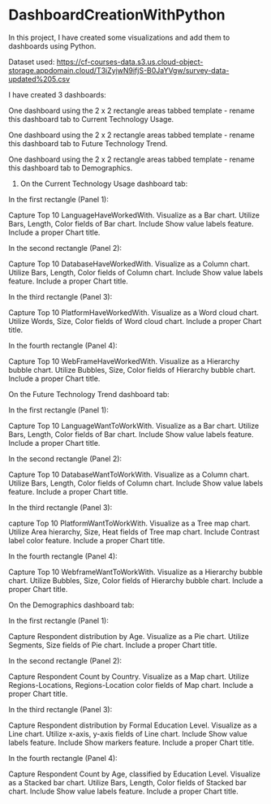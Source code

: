 # DashboardCreationWithPython

In this project, I have created some visualizations and add them to dashboards using Python.

Dataset used: https://cf-courses-data.s3.us.cloud-object-storage.appdomain.cloud/T3iZyjwN9ifjS-B0JaYVgw/survey-data-updated%205.csv

I have created 3 dashboards:

One dashboard using the 2 x 2 rectangle areas tabbed template - rename this dashboard tab to Current Technology Usage.

One dashboard using the 2 x 2 rectangle areas tabbed template - rename this dashboard tab to Future Technology Trend.

One dashboard using the 2 x 2 rectangle areas tabbed template - rename this dashboard tab to Demographics.

1) On the Current Technology Usage dashboard tab:

In the first rectangle (Panel 1):

Capture Top 10 LanguageHaveWorkedWith.
Visualize as a Bar chart.
Utilize Bars, Length, Color fields of Bar chart.
Include Show value labels feature.
Include a proper Chart title.

In the second rectangle (Panel 2):

Capture Top 10 DatabaseHaveWorkedWith.
Visualize as a Column chart.
Utilize Bars, Length, Color fields of Column chart.
Include Show value labels feature.
Include a proper Chart title.

In the third rectangle (Panel 3):

Capture Top 10 PlatformHaveWorkedWith.
Visualize as a Word cloud chart.
Utilize Words, Size, Color fields of Word cloud chart.
Include a proper Chart title.

In the fourth rectangle (Panel 4):

Capture Top 10 WebFrameHaveWorkedWith.
Visualize as a Hierarchy bubble chart.
Utilize Bubbles, Size, Color fields of Hierarchy bubble chart.
Include a proper Chart title.

On the Future Technology Trend dashboard tab:

In the first rectangle (Panel 1):

Capture Top 10 LanguageWantToWorkWith.
Visualize as a Bar chart.
Utilize Bars, Length, Color fields of Bar chart.
Include Show value labels feature.
Include a proper Chart title.

In the second rectangle (Panel 2):

Capture Top 10 DatabaseWantToWorkWith.
Visualize as a Column chart.
Utilize Bars, Length, Color fields of Column chart.
Include Show value labels feature.
Include a proper Chart title.

In the third rectangle (Panel 3):

capture Top 10 PlatformWantToWorkWith.
Visualize as a Tree map chart.
Utilize Area hierarchy, Size, Heat fields of Tree map chart.
Include Contrast label color feature.
Include a proper Chart title.

In the fourth rectangle (Panel 4):

Capture Top 10 WebframeWantToWorkWith.
Visualize as a Hierarchy bubble chart.
Utilize Bubbles, Size, Color fields of Hierarchy bubble chart.
Include a proper Chart title.

On the Demographics dashboard tab:

In the first rectangle (Panel 1):

Capture Respondent distribution by Age.
Visualize as a Pie chart.
Utilize Segments, Size fields of Pie chart.
Include a proper Chart title.

In the second rectangle (Panel 2):

Capture Respondent Count by Country.
Visualize as a Map chart.
Utilize Regions-Locations, Regions-Location color fields of Map chart.
Include a proper Chart title.

In the third rectangle (Panel 3):

Capture Respondent distribution by Formal Education Level.
Visualize as a Line chart.
Utilize x-axis, y-axis fields of Line chart.
Include Show value labels feature.
Include Show markers feature.
Include a proper Chart title.

In the fourth rectangle (Panel 4):

Capture Respondent Count by Age, classified by Education Level.
Visualize as a Stacked bar chart.
Utilize Bars, Length, Color fields of Stacked bar chart.
Include Show value labels feature.
Include a proper Chart title.
